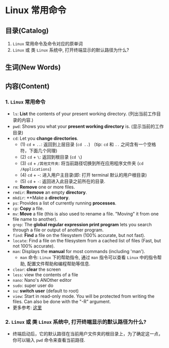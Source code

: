# Linux 常用命令

## 目录(Catalog)
1. `Linux` 常用命令及命令对应的原单词
2. `Linux` 或 类 `Linux` 系统中, 打开终端显示的默认路径为什么?


## 生词(New Words)


## 内容(Content)
### 1. `Linux` 常用命令
- `ls`: **List** the contents of your present working directory.
  (列出当前工作目录的内容.)
- `pwd`: Shows you what your **present working directory** is.
  (显示当前的工作目录)
- `cd`: Let you **change directories**.
    + (1) `cd` + `..`: 返回到上层目录 (`cd ..`) （tip: `cd` 和 `..` 之间含有一个空格符，下面几个同理)
    + (2) `cd` + `\`: 返回到根目录 (`cd \`)
    + (3) `cd` + `/其他文件夹`: 将当前路径切换到所在应用程序文件夹
      (`cd /Applications`)
    + (4) `cd` + `~`: 进入用户主目录(即: 打开 terminal 默认的用户根目录) 
    + (5) `cd` + `-`: 返回进入此目录之前所在的目录.
- `rm`: **Remove** one or more files.
- `rmdir`: **Remove** an empty **directory**.
- `mkdir`: **Make a **directory**.
- `ps`: Provides a list of currently running **processes**.
- `cp`: **Copy** a file.
- `mv`: **Move** a file (this is also used to rename a file. "Moving" it
  from one file name to another).
- `grep`: The **global regular expression print program** lets you search
  through a file or output of another program.
- `find`: **Find** a file on the filesystem (100% accurate, but not fast).
- `locate`: Find a file on the filesystem from a cached list of files
  (Fast, but not 100% accurate).
- `man`: Displays the **manual** for most commands (including 'man').
    + `man` 命令: `Linux` 下的帮助指令, 通过 `man` 指令可以查看 `Linux`
      中的指令帮助, 配置文件帮助和编程帮助等信息.
- `clear`: **clear** the screen
- `less`: view the contents of a file
- `nano`: Nano's ANOther editor 
- `sudo`: super user do
- `su`: **switch user** (default to root)
- `view`: Start in read-only mode. You will be protected from writing the
  files. Can also be done with the "-R" argument.
- 更多参考: [这里](https://i.linuxtoy.org/docs/guide/ch02s02.html)


### 2. `Linux` 或 类 `Linux` 系统中, 打开终端显示的默认路径为什么?
- 终端启动后，它的默认路径在当前用户文件夹的根目录上，为了确定这一点，你可以输入 `pwd`
  命令来查看当前路径.

